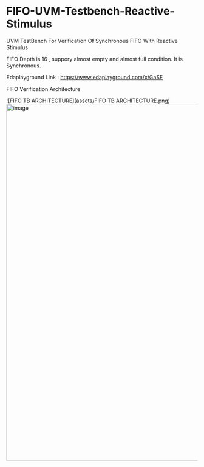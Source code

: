 # FIFO-UVM-Testbench-Reactive-Stimulus
UVM TestBench For Verification Of Synchronous FIFO With Reactive Stimulus


FIFO Depth is 16 , suppory almost empty and almost full condition.
It is Synchronous. 

Edaplayground Link : https://www.edaplayground.com/x/GaSF 


FIFO Verification Architecture 

 ![FIFO TB ARCHITECTURE](assets/FIFO TB ARCHITECTURE.png) <img width="720" height="941" alt="image" src="https://github.com/user-attachments/assets/4b410b7e-fadb-4666-ae9e-7f07235c5cdd" />



